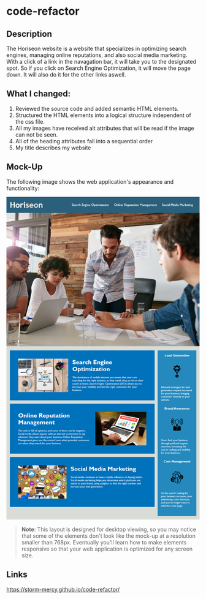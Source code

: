 # code-refactor

## Description

The Horiseon website is a website that specializes in optimizing search engines, managing online reputations, and also social media marketing. With a click of a link in the navagation bar, it will  take you to the designated spot. So if you click on Search Engine Optimization, it will move the page down. It will also do it for the other links aswell.

## What I changed:

1. Reviewed the source code and added semantic HTML elements.
2. Structured the HTML elements into a logical structure independent of the css file.
3. All my images have received alt attributes that will be read if the image can not be seen.
4. All of the heading attributes fall into a sequential order
5. My title describes my website

## Mock-Up

The following image shows the web application's appearance and functionality:

![The Horiseon webpage includes a navigation bar, a header image, and cards with text and images at the bottom of the page.](./assets/images/01-html-css-git-homework-demo.png)

> **Note**: This layout is designed for desktop viewing, so you may notice that some of the elements don't look like the mock-up at a resolution smaller than 768px. Eventually you'll learn how to make elements responsive so that your web application is optimized for any screen size.

## Links

https://storm-mercy.github.io/code-refactor/